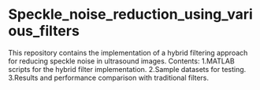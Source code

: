 # Speckle_noise_reduction_using_various_filters
This repository contains the implementation of a hybrid filtering approach for reducing speckle noise in ultrasound images. 
Contents:
1.MATLAB scripts for the hybrid filter implementation. 
2.Sample datasets for testing.
3.Results and performance comparison with traditional filters.
